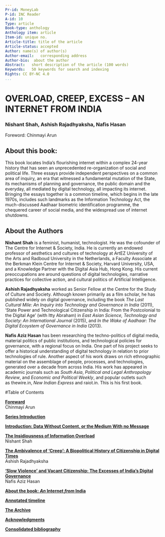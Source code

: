 ```yaml
---
Pr-id: MoneyLab
P-id: INC Reader
A-id: 10
Type: article
Book-type: anthology
Anthology item: article
Item-id: unique no.
Article-title: title of the article
Article-status: accepted
Author: name(s) of author(s)
Author-email:   corresponding address
Author-bio:  about the author
Abstract:   short description of the article (100 words)
Keywords:   50 keywords for search and indexing
Rights: CC BY-NC 4.0
...
```



# OVERLOAD, CREEP, EXCESS – AN INTERNET FROM INDIA

### Nishant Shah, Ashish Rajadhyaksha, Nafis Hasan

Foreword: Chinmayi Arun

## About this book: 

This book locates India’s flourishing internet within a complex 24-year
history that has seen an unprecedented re-organization of social and
political life. Three essays provide independent perspectives on a
common area of inquiry, an era that witnessed a fundamental mutation of
the State, its mechanisms of planning and governance, the public domain
and the everyday, all mediated by digital technology, all impacting its
internet. Bringing the essays together is a common timeline, which
begins in the late 1970s, includes such landmarks as the Information
Technology Act, the much-discussed Aadhaar biometric identification
programme, the chequered career of social media, and the widespread use
of internet shutdowns.

## About the Authors

**Nishant Shah** is a feminist, humanist, technologist. He was the
cofounder of The Centre for Internet & Society, India. He is currently
an endowed professor of aesthetics and cultures of technology at ArtEZ
University of the Arts and Radboud University in the Netherlands, a
Faculty Associate at the Berkman Klein Centre for Internet & Society,
Harvard University, USA, and a Knowledge Partner with the Digital Asia
Hub, Hong Kong. His current preoccupations are around questions of
digital technologies, narrative practices for collective action, and
cultural politics of Artificial Intelligence.

**Ashish Rajadhyaksha** worked as Senior Fellow at the Centre for the
Study of Culture and Society. Although known primarily as a film
scholar, he has published widely on digital governance, including the
book *The Last Cultural Mile: An Inquiry into Technology and Governance
in India* (2011), ‘State Power and Technological Citizenship in India:
From the Postcolonial to the Digital Age’ (with Itty Abraham) in *East
Asian Science, Technology and Society: An International Journal* (2015),
and *In the Wake of Aadhaar: The Digital Ecoystem of Governance in
India* (2013).

**Nafis Aziz Hasan** has been researching the techno-politics of digital
media, material politics of public institutions, and technological
policies for governance, with a regional focus on India. One part of his
project seeks to offer a historical understanding of digital technology
in relation to prior technologies of rule. Another aspect of his work
draws on rich ethnographic material on the assemblage of people,
processes, and technologies, generated over a decade from across India.
His work has appeared in academic journals such as *South
Asia*, *Political and Legal Anthropology Review*, and *Economic and
Political Weekly*, and popular outlets such as thewire.in, *New Indian
Express* and raiot.in. This is his first book. 

#Table of Contents


 <a href='ch003.xhtml'>**Foreward**</a>
<br/>Chinmayi Arun

 <a href='ch004.xhtml'>**Series Introduction**</a>
<br/>

 <a href='ch005.xhtml'>**Introduction: Data Without Content, or the Medium With no Message**</a>
<br/>


<a href='ch006.xhtml'>**The Insidiousness of Information Overload**</a>
<br/>Nishant Shah 

<a href='ch007.xhtml'>**The Ambivalence of ‘Creep’: A Biopolitical History of Citizenship in Digital Times**</a>
<br/>Ashish Rajadhyaksha

<a href='ch008.xhtml'>**‘Slow Violence’ and Vacant Citizenship: The Excesses of India’s
Digital Governance**</a>
<br/>Nafis Aziz Hasan

<a href='ch009.xhtml'>**About the book: *An* Internet *from* India**</a>
<br/>

<a href='ch010.xhtml'>**Annotated timeline**</a>
<br/>

<a href='ch011.xhtml'>**The Archive**</a>
<br/>

<a href='ch013.xhtml'>**Acknowledgments**</a>
<br/>

<a href='ch014.xhtml'>**Consolidated bibliography**</a>



<div style="page-break-after: always;"></div>